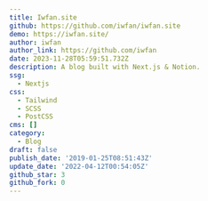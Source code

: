 ```yaml
---
title: Iwfan.site
github: https://github.com/iwfan/iwfan.site
demo: https://iwfan.site/
author: iwfan
author_link: https://github.com/iwfan
date: 2023-11-28T05:59:51.732Z
description: A blog built with Next.js & Notion.
ssg:
  - Nextjs
css:
  - Tailwind
  - SCSS
  - PostCSS
cms: []
category:
  - Blog
draft: false
publish_date: '2019-01-25T08:51:43Z'
update_date: '2022-04-12T00:54:05Z'
github_star: 3
github_fork: 0
---
```

